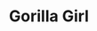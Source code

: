 ---
pid: LLG91
title: Gorilla Girl
location_transcription: Near the franklin Institute
zipcode: '19118'
outside_phl: 
neighborhood: Chestnut Hill
age: '16'
age_range: 13-19
instagram: 
image_file_name: LLG_91.jpg
proposal_transcription: I think a monument to Dian Fossey and her work would be valuble.
  Dian Fossey was an American conservationist who did a lot of work with Gorillas.
  She was trying to reduce pouching. She was killed in her sleep by poachers one night
  while researching in Rwanda. There aren't many monuments of women or zoologists
  in Philadelphia and she made a lot of strides in research that a lot of times go
  unoticed.
topic: Animals,Environment,Sustainability
topic_summary: 0, 0, 0
type: Sculpture Statue,Memorial
keywords_other: Dian Fossey, conservation, gorillas, poaching
credit: Bella Garrioch
image_labels: 
twitter: 
facebook: 
permalink: "/monuments/llg91/"
layout: item-page
---